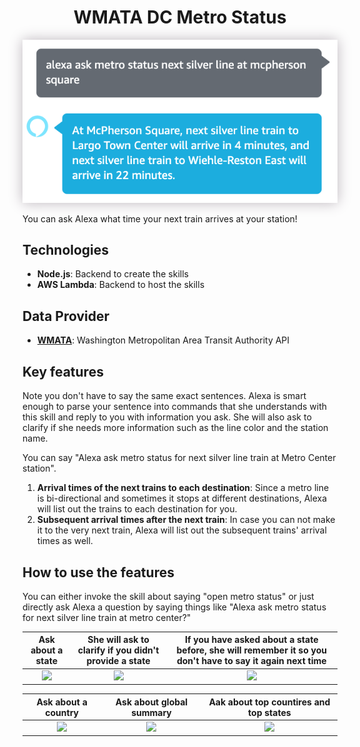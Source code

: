 <div align="center">
  <h1>WMATA DC Metro Status</h1>
  <p align="center"> 
    <img src="./screenshots/invoke_with_alexa.png" style="box-shadow: 0px 0px 20px 0px rgba(189,182,189,1)">
  </p>
</div>

You can ask Alexa what time your next train arrives at your station!

## Technologies
- **Node.js**: Backend to create the skills
- **AWS Lambda**: Backend to host the skills

## Data Provider
- **[WMATA](https://developer.wmata.com/)**: Washington Metropolitan Area Transit Authority API

## Key features
Note you don't have to say the same exact sentences. Alexa is smart enough to parse your sentence into commands that she understands with this skill and reply to you with information you ask. She will also ask to clarify if she needs more information such as the line color and the station name.

You can say "Alexa ask metro status for next silver line train at Metro Center station".

1. **Arrival times of the next trains to each destination**: Since a metro line is bi-directional and sometimes it stops at different destinations, Alexa will list out the trains to each destination for you.
2. **Subsequent arrival times after the next train**: In case you can not make it to the very next train, Alexa will list out the subsequent trains' arrival times as well.

## How to use the features
You can either invoke the skill about saying "open metro status" or just directly ask Alexa a question by saying things like "Alexa ask metro status for next silver line train at metro center?"


Ask about a state|She will ask to clarify if you didn't provide a state|If you have asked about a state before, she will remember it so you don't have to say it again next time
:-------------------------:|:-------------------------:|:-------------------------:
![](./screenshots/capture_state_intent1.png)|![](./screenshots/capture_state_intent2.png)|![](./screenshots/capture_current_state_intent.png)

Ask about a country   |Ask about global summary   |  Aak about top countires and top states
:-------------------------:|:-------------------------:|:-------------------------:
![](./screenshots/capture_country_intent.png)|![](./screenshots/capture_global_intent.png)|![](./screenshots/capture_top_countries_and_states_intents.png)
